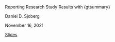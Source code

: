 Reporting Research Study Results with {gtsummary}

Daniel D. Sjoberg

November 16, 2021

[Slides](https://www.danieldsjoberg.com/gtsummary-SoCal-R-Meetup/)

